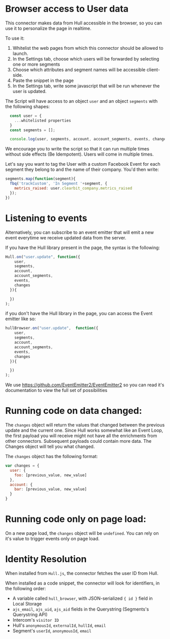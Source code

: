 # Browser access to User data

This connector makes data from Hull accessible in the browser,
so you can use it to personalize the page in realtime.

To use it:

1. Whitelist the web pages from which this connector should be allowed to launch.
1. In the Settings tab, choose which users will be forwarded by selecting one or more segments
2. Choose which attributes and segment names will be accessible client-side.
3. Paste the snippet in the page
4. In the Settings tab, write some javascript that will be run whenever the user is updated.

The Script will have access to an object `user` and an object `segments` with the following shapes:

```javascript
  const user = {
    ...whitelisted properties
  }
  const segments = [];

  console.log(user, segments, account, account_segments, events, changes);
```


We encourage you to write the script so that it can run multiple times without side effects (Be Idempotent). Users will come in multiple times.

Let's say you want to tag the User with a custom Facebook Event for each segment they belong to and the name of their company.
You'd then write:

```js
segments.map(function(segment){
  fbq('trackCustom', 'In Segment '+segment, {
    metrics_raised: user.clearbit_company.metrics_raised
  });
})
```

# Listening to events

Alternatively, you can subscribe to an event emitter that will emit a new event everytime we receive updated data from the server.

If you have the Hull library present in the page, the syntax is the following:

```js
Hull.on("user.update", function({
    user,
    segments,
    account,
    account_segments,
    events,
    changes
  }){

  })
);
```

if you don't have the Hull library in the page, you can access the Event emitter like so:

```js
hullBrowser.on("user.update",  function({
    user,
    segments,
    account,
    account_segments,
    events,
    changes
  }){

  })
);
```

We use https://github.com/EventEmitter2/EventEmitter2 so you can read it's documentation to view the full set of possibilities

# Running code on data changed:

The `changes` object will return the values that changed between the previous update and the current one.
Since Hull works somewhat like an Event Loop, the first payload you will receive might not have all the enrichments from other connectors. Subsequent payloads could contain more data. The Changes object will tell you what changed.

The `changes` object has the following format:

```js
var changes = {
  user: {
    foo: [previous_value, new_value]
  },
  account: {
    bar: [previous_value, new_value]
  }
}
```

# Running code only on page load:

On a new page load, the `changes` object will be `undefined`. You can rely on it's value to trigger events only on page load.

# Identity Resolution

When installed from `Hull.js`, the connector fetches the user ID from Hull.

When installed as a code snippet, the connector will look for identifiers, in the following order:

- A variable called `hull_browser`, with JSON-serialized `{ id }` field in Local Storage
- `ajs_email`, `ajs_uid`, `ajs_aid` fields in the Querystring (Segments's Querystring API)
- Intercom's `visitor ID`
- Hull's `anonymousId`, `externalId`, `hullId`, `email`
- Segment's `userId`, `anonymousId`, `email`
